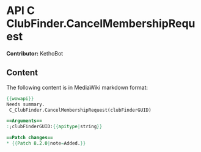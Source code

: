 # API C ClubFinder.CancelMembershipRequest

**Contributor:** KethoBot

## Content

The following content is in MediaWiki markdown format:

```mediawiki
{{wowapi}}
Needs summary.
 C_ClubFinder.CancelMembershipRequest(clubFinderGUID)

==Arguments==
:;clubFinderGUID:{{apitype|string}}

==Patch changes==
* {{Patch 8.2.0|note=Added.}}
```